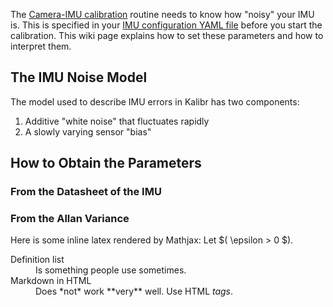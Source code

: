 The [Camera-IMU calibration](Camera-IMU-calibration) routine needs to know how "noisy" your IMU is. This is specified in your [IMU configuration YAML file](yaml-formats) before you start the calibration. This wiki page explains how to set these parameters and how to interpret them.

## The IMU Noise Model

The model used to describe IMU errors in Kalibr has two components:

1. Additive "white noise" that fluctuates rapidly
2. A slowly varying sensor "bias"



## How to Obtain the Parameters

### From the Datasheet of the IMU
### From the Allan Variance



<p>
  Here is some inline latex rendered by 
  Mathjax: Let $( \epsilon > 0 $).
</p>

<dl>
  <dt>Definition list</dt>
  <dd>Is something people use sometimes.</dd>

  <dt>Markdown in HTML</dt>
  <dd>Does *not* work **very** well. Use HTML <em>tags</em>.</dd>

<script type="math/mml">
<math>
  <mstyle displaystyle="true">
    <msup>
      <mi>x</mi>
      <semantics>
        <annotation-xml encoding="application/xhtml+xml">
          <input xmlns="http://www.w3.org/1999/xhtml" style="text-align:right" type="text" size="2" name="n" />
        </annotation-xml>
      </semantics>
    </msup>
    <mo>+</mo>
    <semantics>
      <annotation-xml encoding="application/xhtml+xml">
        <input xmlns="http://www.w3.org/1999/xhtml" type="text" size="2" name="b" />
      </annotation-xml>
    </semantics>
  </mstyle>
</math>
</script>
</dl>